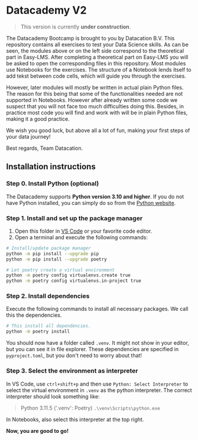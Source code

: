 # Datacademy V2

> This version is currently **under construction**.

The Datacademy Bootcamp is brought to you by Datacation B.V. This repository contains all exercises to test your Data Science skills. As can be seen, the modules above or on the left side correspond to the theoretical part in Easy-LMS. After completing a theoretical part on Easy-LMS you will be asked to open the corresponding files in this repository. Most modules use Notebooks for the exercises. The structure of a Notebook lends itself to add tekst between code cells, which will guide you through the exercises.

However, later modules will mostly be written in actual plain Python files. The reason for this being that some of the functionalities needed are not supported in Notebooks. However after already written some code we suspect that you will not face too much difficulties doing this. Besides, in practice most code you will find and work with will be in plain Python files, making it a good practice.

We wish you good luck, but above all a lot of fun, making your first steps of your data journey!

Best regards, Team Datacation.

## Installation instructions

### Step 0. Install Python (optional)
The Datacademy supports **Python version 3.10 and higher**. If you do not have Python installed, you can simply do so from the [Python website](https://www.python.org/downloads/).

### Step 1. Install and set up the package manager
1. Open this folder in [VS Code](https://code.visualstudio.com/) or your favorite code editor.
2. Open a terminal and execute the following commands:

```bash
# Install/update package manager
python -m pip install --upgrade pip
python -m pip install --upgrade poetry

# Let poetry create a virtual environment
python -m poetry config virtualenvs.create true
python -m poetry config virtualenvs.in-project true
```

### Step 2. Install dependencies
Execute the following commands to install all necessary packages. We call this the dependencies. 

```bash
# This install all dependencies.
python -m poetry install
```

You should now have a folder called `.venv`. It might not show in your editor, but you can see it in file explorer. These dependencies are specified in `pyproject.toml`, but you don't need to worry about that!

### Step 3. Select the environment as interpreter
In VS Code, use `ctrl+shift+p` and then use `Python: Select Interpreter` to select the virtual environment in `.venv` as the python interpreter. The correct interpreter should look something like:

> Python 3.11.5 ('.venv': Poetry) `.\venv\Scripts\python.exe`

In Notebooks, also select this interpreter at the top right.

**Now, you are good to go!**

